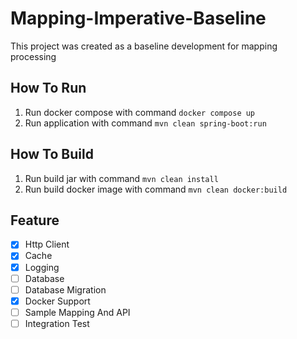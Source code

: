 # Mapping-Imperative-Baseline

This project was created as a baseline development for mapping processing

## How To Run

1. Run docker compose with command `docker compose up`
2. Run application with command `mvn clean spring-boot:run`

## How To Build

1. Run build jar with command `mvn clean install`
2. Run build docker image with command `mvn clean docker:build`

## Feature

- [x] Http Client
- [x] Cache
- [x] Logging
- [ ] Database
- [ ] Database Migration
- [x] Docker Support
- [ ] Sample Mapping And API
- [ ] Integration Test